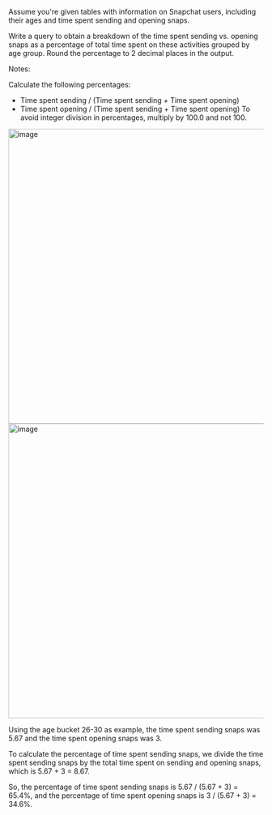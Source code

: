 Assume you're given tables with information on Snapchat users, including their ages and time spent sending and opening snaps.

Write a query to obtain a breakdown of the time spent sending vs. opening snaps as a percentage of total time spent on these activities grouped by age group. Round the percentage to 2 decimal places in the output.

Notes:

Calculate the following percentages:
- Time spent sending / (Time spent sending + Time spent opening)
- Time spent opening / (Time spent sending + Time spent opening)
To avoid integer division in percentages, multiply by 100.0 and not 100.

<img width="582" alt="image" src="https://github.com/user-attachments/assets/6077b038-5d05-4cc3-a35a-8fc0cbf61318">


<img width="582" alt="image" src="https://github.com/user-attachments/assets/1fd7f55b-450c-4da3-8f71-cd6ea4584e24">

Using the age bucket 26-30 as example, the time spent sending snaps was 5.67 and the time spent opening snaps was 3.

To calculate the percentage of time spent sending snaps, we divide the time spent sending snaps by the total time spent on sending and opening snaps, which is 5.67 + 3 = 8.67.

So, the percentage of time spent sending snaps is 5.67 / (5.67 + 3) = 65.4%, and the percentage of time spent opening snaps is 3 / (5.67 + 3) = 34.6%.





